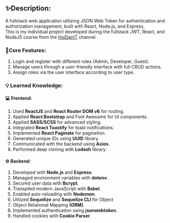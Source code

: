 ## ✨Description:
A fullstack web application utilizing JSON Web Token for authentication and authorization management, built with React, Node.js, and Express.\
This is my individual project developed during the fullstack JWT, React, and NodeJS course from the [HoiDanIT](https://www.youtube.com/@hoidanit) channel.

### 📌Core Features:
1. Login and register with different roles (Admin, Developer, Guest).
2. Manage users through a user-friendly interface with full CRUD actions.
3. Assign roles via the user interface according to user type.

### 💡 Learned Knowledge:
#### 💻 Frontend: 
1. Used **ReactJS** and **React Router DOM v6** for routing.
2. Applied **React Bootstrap** and Font Awesome for UI components.
3. Applied **SASS/SCSS** for advanced styling.
4. Integrated **React Toastify** for toast notifications.
5. Implemented **React Paginate** for pagination.
7. Generated unique IDs using **UUID** library.
8. Communicated with the backend using **Axios**.
9. Performed deep cloning with **Lodash** library.

#### ⚙ Backend:
1. Developed with **Node.js** and **Express**.
2. Managed environment variables with **dotenv**.
3. Secured user data with **Bcrypt**.
4. Transpiled modern JavaScript with **Babel**.
5. Enabled auto-reloading with **Nodemon**.
6. Utilized **Sequelize** and **Sequelize CLI** for Object 
7. Object Relational Mapping **(ORM)**.
8. Implemented authentication using **jsonwebtoken**.
9. Handled cookies with **Cookie Parser**.







